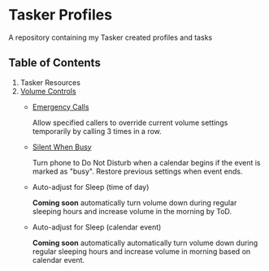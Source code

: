 # Tasker Profiles
A repository containing my Tasker created profiles and tasks  
## Table of Contents  
1. Tasker Resources  
2. [Volume Controls](https://github.com/paulfblack/tasker_profiles/tree/master/volume_controls)    
   - [Emergency Calls](https://github.com/paulfblack/tasker_profiles/tree/master/volume_controls/emergency_call)  
     
     Allow specified callers to override current volume settings temporarily by calling 3 times in a row.    
     
   - [Silent When Busy](https://github.com/paulfblack/tasker_profiles/tree/master/volume_controls/silent_when_busy)  
     
     Turn phone to Do Not Disturb when a calendar begins if the event is marked as "busy". Restore previous settings when event ends.  
     
   - Auto-adjust for Sleep (time of day)
     
     **Coming soon** automatically turn volume down during regular sleeping hours and increase volume in the morning by ToD.  
     
   - Auto-adjust for Sleep (calendar event)  
     
     **Coming soon** automatically automatically turn volume down during regular sleeping hours and increase volume in morning based on calendar event.  
